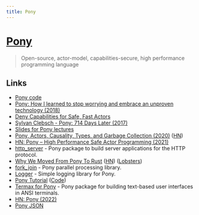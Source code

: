 ```yaml
---
title: Pony
---
```


# [Pony](https://www.ponylang.io/)

> Open-source, actor-model, capabilities-secure, high performance programming language

## Links

- [Pony code](https://github.com/ponylang/ponyc)
- [Pony: How I learned to stop worrying and embrace an unproven technology (2018)](https://www.youtube.com/watch?v=GigBhej1gfI)
- [Deny Capabilities for Safe, Fast Actors](https://www.ponylang.io/media/papers/fast-cheap-with-proof.pdf)
- [Sylvan Clebsch - Pony: 714 Days Later (2017)](https://www.youtube.com/watch?v=HGDSnOZaU7Y)
- [Slides for Pony lectures](https://github.com/sylvanc/pony-lecture)
- [Pony, Actors, Causality, Types, and Garbage Collection (2020)](https://www.infoq.com/presentations/pony-types-garbage-collection/) ([HN](https://news.ycombinator.com/item?id=24398469))
- [HN: Pony – High Performance Safe Actor Programming (2021)](https://news.ycombinator.com/item?id=25957307)
- [http_server](https://github.com/ponylang/http_server) - Pony package to build server applications for the HTTP protocol.
- [Why We Moved From Pony To Rust](https://www.wallaroo.ai/blog-posts/wallaroo-move-to-rust) ([HN](https://news.ycombinator.com/item?id=28777306)) ([Lobsters](https://lobste.rs/s/8fywc7/why_we_moved_from_pony_rust))
- [fork_join](https://github.com/ponylang/fork_join) - Pony parallel processing library.
- [Logger](https://github.com/ponylang/logger) - Simple logging library for Pony.
- [Pony Tutorial](https://tutorial.ponylang.io/) ([Code](https://github.com/ponylang/pony-tutorial))
- [Termax for Pony](https://github.com/nogginly/termax.pony) - Pony package for building text-based user interfaces in ANSI terminals.
- [HN: Pony (2022)](https://news.ycombinator.com/item?id=33970547)
- [Pony JSON](https://github.com/ponylang/json)
